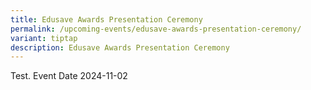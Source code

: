 ```yaml
---
title: Edusave Awards Presentation Ceremony
permalink: /upcoming-events/edusave-awards-presentation-ceremony/
variant: tiptap
description: Edusave Awards Presentation Ceremony
---
```

<p>Test. Event Date 2024-11-02</p>